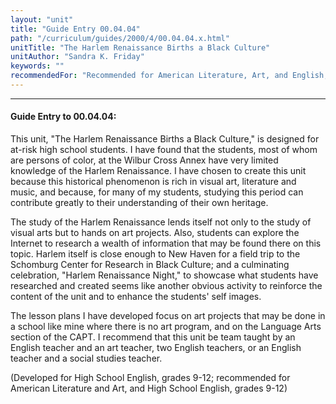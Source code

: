 ```yaml
---
layout: "unit"
title: "Guide Entry 00.04.04"
path: "/curriculum/guides/2000/4/00.04.04.x.html"
unitTitle: "The Harlem Renaissance Births a Black Culture"
unitAuthor: "Sandra K. Friday"
keywords: ""
recommendedFor: "Recommended for American Literature, Art, and English, grades 9-12."
---
```

<body>
<hr/>
<h4>
Guide Entry to 00.04.04:
</h4>
This unit, "The Harlem Renaissance Births a Black Culture," is designed for at-risk high school students. I have found that the students, most of whom are persons of color, at the Wilbur Cross Annex have very limited knowledge of the Harlem Renaissance. I have chosen to create this unit because this historical phenomenon is rich in visual art, literature and music, and because, for many of my students, studying this period can contribute greatly to their understanding of their own heritage.
<p>
The study of the Harlem Renaissance lends itself not only to the study of visual arts but to hands on art projects. Also, students can explore the Internet to research a wealth of information that may be found there on this topic. Harlem itself is close enough to New Haven for a field trip to the Schomburg Center for Research in Black Culture; and a culminating celebration, "Harlem Renaissance Night," to showcase what students have researched and created seems like another obvious activity to reinforce the content of the unit and to enhance the students' self images.
</p>
<p>
The lesson plans I have developed focus on art projects that may be done in a school like mine where there is no art program, and on the Language Arts section of the CAPT.
I recommend that this unit be team taught by an English teacher and an art teacher, two English teachers, or an English teacher and a social studies teacher.
</p>
<p>
(Developed for High School English, grades 9-12; recommended for American Literature and Art, and High School English, grades 9-12)
</p>
</body>
